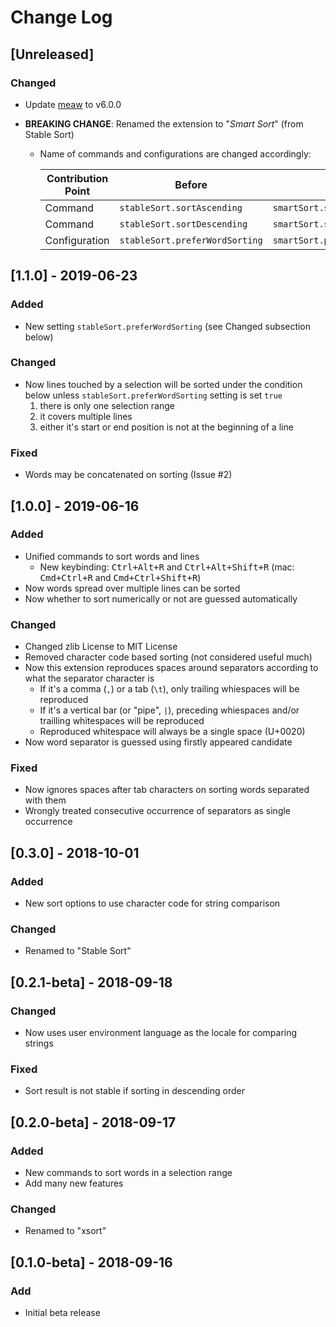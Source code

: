 # Change Log

<!-- markdownlint-configure-file
{
  "no-duplicate-header": false,
  "no-inline-html": false
}
-->

## [Unreleased]

### Changed

- Update [meaw](https://github.com/susisu/meaw) to v6.0.0
- **BREAKING CHANGE**: Renamed the extension to "_Smart Sort_" (from Stable Sort)

  - Name of commands and configurations are changed accordingly:

    | Contribution Point | Before                         | After                         |
    | ------------------ | ------------------------------ | ----------------------------- |
    | Command            | `stableSort.sortAscending`     | `smartSort.sortAscending`     |
    | Command            | `stableSort.sortDescending`    | `smartSort.sortDescending`    |
    | Configuration      | `stableSort.preferWordSorting` | `smartSort.preferWordSorting` |

## [1.1.0] - 2019-06-23

### Added

- New setting `stableSort.preferWordSorting` (see Changed subsection below)

### Changed

- Now lines touched by a selection will be sorted under the condition below
  unless `stableSort.preferWordSorting` setting is set `true`
  1. there is only one selection range
  2. it covers multiple lines
  3. either it's start or end position is not at the beginning of a line

### Fixed

- Words may be concatenated on sorting (Issue #2)

## [1.0.0] - 2019-06-16

### Added

- Unified commands to sort words and lines
  - New keybinding: <kbd>Ctrl+Alt+R</kbd> and <kbd>Ctrl+Alt+Shift+R</kbd>
    (mac: <kbd>Cmd+Ctrl+R</kbd> and <kbd>Cmd+Ctrl+Shift+R</kbd>)
- Now words spread over multiple lines can be sorted
- Now whether to sort numerically or not are guessed automatically

### Changed

- Changed zlib License to MIT License
- Removed character code based sorting (not considered useful much)
- Now this extension reproduces spaces around separators according to what
  the separator character is
  - If it's a comma (`,`) or a tab (`\t`), only trailing whiespaces will be
    reproduced
  - If it's a vertical bar (or "pipe", `|`), preceding whiespaces and/or
    trailling whitespaces will be reproduced
  - Reproduced whitespace will always be a single space (U+0020)
- Now word separator is guessed using firstly appeared candidate

### Fixed

- Now ignores spaces after tab characters on sorting words separated with them
- Wrongly treated consecutive occurrence of separators as single occurrence

## [0.3.0] - 2018-10-01

### Added

- New sort options to use character code for string comparison

### Changed

- Renamed to "Stable Sort"

## [0.2.1-beta] - 2018-09-18

### Changed

- Now uses user environment language as the locale for comparing strings

### Fixed

- Sort result is not stable if sorting in descending order

## [0.2.0-beta] - 2018-09-17

### Added

- New commands to sort words in a selection range
- Add many new features

### Changed

- Renamed to "xsort"

## [0.1.0-beta] - 2018-09-16

### Add

- Initial beta release
